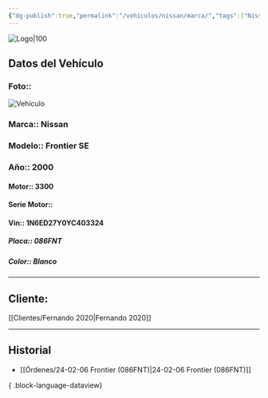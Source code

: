```yaml
---
{"dg-publish":true,"permalink":"/vehiculos/nissan/marca/","tags":["Nissan"]}
---
```


![Logo|100](https://lh3.googleusercontent.com/drive-viewer/AEYmBYSpcK6uqBUJHU1Zm8MP7HBK8KT1E9hSR1Ft4JQwDPtpQiFoL4c1ncHqULCwO1olD-1WG5Kk9U-jh7jaZPXfqyxL0-aeRg=s1600)

## Datos del Vehículo 
### Foto:: 
![Vehículo](https://lh3.googleusercontent.com/drive-viewer/AEYmBYRP0bxQl_1pvUSVIsZg4TMY2wAOAt2gUTnHJRCCUlRiU7cEJ8jMH65v5RW-xXFyrgyaGfIA1dXH-X6EwFY9NGFyIbanMg=s1600)

### Marca:: Nissan
### Modelo:: Frontier SE
### Año:: 2000
#### Motor:: 3300
#### Serie Motor:: 
#### Vin:: 1N6ED27Y0YC403324
##### Placa:: 086FNT
##### Color:: Blanco
---

## Cliente:

[[Clientes/Fernando 2020\|Fernando 2020]]

---

## Historial

- [[Órdenes/24-02-06 Frontier (086FNT)\|24-02-06 Frontier (086FNT)]]

{ .block-language-dataview} 